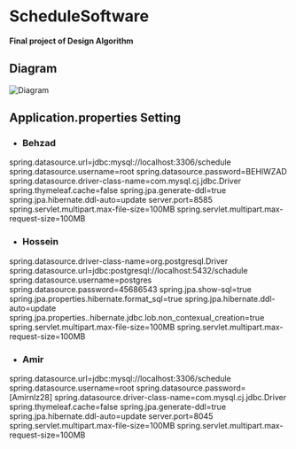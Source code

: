 # ScheduleSoftware
**Final project of Design Algorithm**

## Diagram
![Diagram](https://user-images.githubusercontent.com/64724370/124005324-2f10b500-d9ee-11eb-8062-238a2b9ed39c.jpg)


## Application.properties Setting
- ### Behzad
spring.datasource.url=jdbc:mysql://localhost:3306/schedule
spring.datasource.username=root
spring.datasource.password=BEHIWZAD
spring.datasource.driver-class-name=com.mysql.cj.jdbc.Driver
spring.thymeleaf.cache=false
spring.jpa.generate-ddl=true
spring.jpa.hibernate.ddl-auto=update
server.port=8585
spring.servlet.multipart.max-file-size=100MB
spring.servlet.multipart.max-request-size=100MB

- ### Hossein
spring.datasource.driver-class-name=org.postgresql.Driver
spring.datasource.url=jdbc:postgresql://localhost:5432/schadule
spring.datasource.username=postgres
spring.datasource.password=45686543
spring.jpa.show-sql=true
spring.jpa.properties.hibernate.format_sql=true
spring.jpa.hibernate.ddl-auto=update
spring.jpa.properties..hibernate.jdbc.lob.non_contexual_creation=true
spring.servlet.multipart.max-file-size=100MB
spring.servlet.multipart.max-request-size=100MB

- ### Amir
spring.datasource.url=jdbc:mysql://localhost:3306/schedule
spring.datasource.username=root
spring.datasource.password=[Amirnlz28]
spring.datasource.driver-class-name=com.mysql.cj.jdbc.Driver
spring.thymeleaf.cache=false
spring.jpa.generate-ddl=true
spring.jpa.hibernate.ddl-auto=update
server.port=8045
spring.servlet.multipart.max-file-size=100MB
spring.servlet.multipart.max-request-size=100MB
